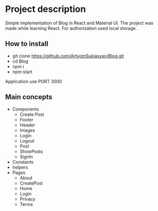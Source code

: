 # Project description

Simple implementation of Blog in React and Material UI. The project was made while learning React.
For authorization used local storage. 

## How to install
- git clone https://github.com/ArtyomSukiasyan/Blog.git
- cd Blog
- npm i
- npm start

Application use PORT 3000

## Main concepts

- Components
    - Create Post
    - Footer
    - Header
    - Images
    - Login
    - Logout
    - Post
    - ShowPosts
    - SignIn
- Constants
- helpers
- Pages
    - About
    - CreatePost
    - Home
    - Login
    - Privacy
    - Terms